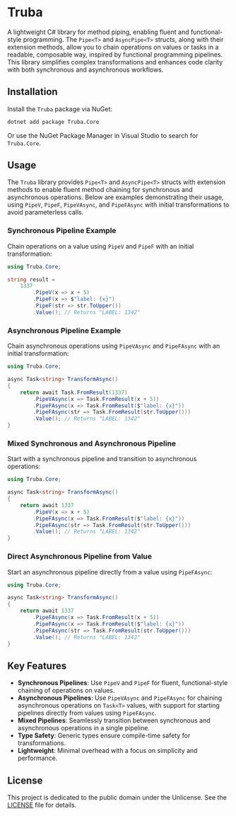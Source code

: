 # Truba

A lightweight C# library for method piping, enabling fluent and functional-style programming. The `Pipe<T>` and `AsyncPipe<T>` structs, along with their extension methods, allow you to chain operations on values or tasks in a readable, composable way, inspired by functional programming pipelines. This library simplifies complex transformations and enhances code clarity with both synchronous and asynchronous workflows.

## Installation

Install the `Truba` package via NuGet:

```bash
dotnet add package Truba.Core
```

Or use the NuGet Package Manager in Visual Studio to search for `Truba.Core`.

## Usage

The `Truba` library provides `Pipe<T>` and `AsyncPipe<T>` structs with extension methods to enable fluent method chaining for synchronous and asynchronous operations. Below are examples demonstrating their usage, using `PipeV`, `PipeF`, `PipeVAsync`, and `PipeFAsync` with initial transformations to avoid parameterless calls.

### Synchronous Pipeline Example

Chain operations on a value using `PipeV` and `PipeF` with an initial transformation:

```csharp
using Truba.Core;

string result =
    1337
        .PipeV(x => x + 5)
        .PipeF(x => $"label: {x}")
        .PipeF(str => str.ToUpper())
        .Value(); // Returns "LABEL: 1342"
```

### Asynchronous Pipeline Example

Chain asynchronous operations using `PipeVAsync` and `PipeFAsync` with an initial transformation:

```csharp
using Truba.Core;

async Task<string> TransformAsync()
{
    return await Task.FromResult(1337)
        .PipeVAsync(x => Task.FromResult(x + 5))
        .PipeFAsync(x => Task.FromResult($"label: {x}"))
        .PipeFAsync(str => Task.FromResult(str.ToUpper()))
        .Value(); // Returns "LABEL: 1342"
}
```

### Mixed Synchronous and Asynchronous Pipeline

Start with a synchronous pipeline and transition to asynchronous operations:

```csharp
using Truba.Core;

async Task<string> TransformAsync()
{
    return await 1337
        .PipeV(x => x + 5)
        .PipeFAsync(x => Task.FromResult($"label: {x}"))
        .PipeFAsync(str => Task.FromResult(str.ToUpper()))
        .Value(); // Returns "LABEL: 1342"
}
```

### Direct Asynchronous Pipeline from Value

Start an asynchronous pipeline directly from a value using `PipeFAsync`:

```csharp
using Truba.Core;

async Task<string> TransformAsync()
{
    return await 1337
        .PipeFAsync(x => Task.FromResult(x + 5))
        .PipeFAsync(x => Task.FromResult($"label: {x}"))
        .PipeFAsync(str => Task.FromResult(str.ToUpper()))
        .Value(); // Returns "LABEL: 1342"
}
```

## Key Features

- **Synchronous Pipelines**: Use `PipeV` and `PipeF` for fluent, functional-style chaining of operations on values.
- **Asynchronous Pipelines**: Use `PipeVAsync` and `PipeFAsync` for chaining asynchronous operations on `Task<T>` values, with support for starting pipelines directly from values using `PipeFAsync`.
- **Mixed Pipelines**: Seamlessly transition between synchronous and asynchronous operations in a single pipeline.
- **Type Safety**: Generic types ensure compile-time safety for transformations.
- **Lightweight**: Minimal overhead with a focus on simplicity and performance.

## License

This project is dedicated to the public domain under the Unlicense. See the [LICENSE](LICENSE) file for details.